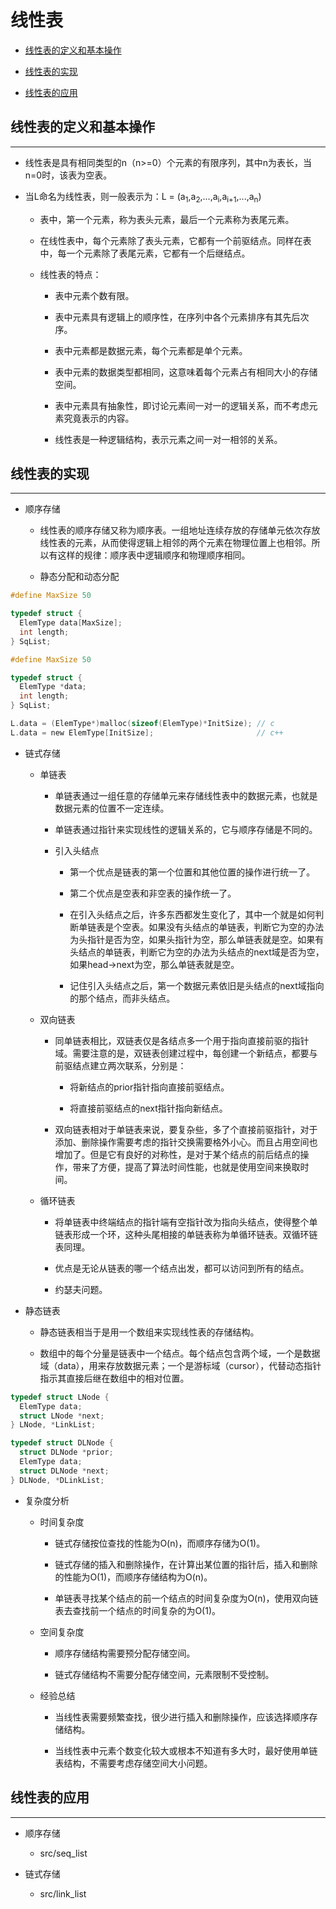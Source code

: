 # 线性表

  + [线性表的定义和基本操作](#线性表的定义和基本操作)

  + [线性表的实现](#线性表的实现)

  + [线性表的应用](#线性表的应用)

## 线性表的定义和基本操作

***

  + 线性表是具有相同类型的n（n>=0）个元素的有限序列，其中n为表长，当n=0时，该表为空表。

  + 当L命名为线性表，则一般表示为：L = (a<sub>1</sub>,a<sub>2</sub>,...,a<sub>i</sub>,a<sub>i+1</sub>,...,a<sub>n</sub>)

    - 表中，第一个元素，称为表头元素，最后一个元素称为表尾元素。

    - 在线性表中，每个元素除了表头元素，它都有一个前驱结点。同样在表中，每一个元素除了表尾元素，它都有一个后继结点。

    - 线性表的特点：

      - 表中元素个数有限。

      - 表中元素具有逻辑上的顺序性，在序列中各个元素排序有其先后次序。

      - 表中元素都是数据元素，每个元素都是单个元素。

      - 表中元素的数据类型都相同，这意味着每个元素占有相同大小的存储空间。

      - 表中元素具有抽象性，即讨论元素间一对一的逻辑关系，而不考虑元素究竟表示的内容。

      - 线性表是一种逻辑结构，表示元素之间一对一相邻的关系。

## 线性表的实现

***

  + 顺序存储

    - 线性表的顺序存储又称为顺序表。一组地址连续存放的存储单元依次存放线性表的元素，从而使得逻辑上相邻的两个元素在物理位置上也相邻。所以有这样的规律：顺序表中逻辑顺序和物理顺序相同。

    - 静态分配和动态分配

```c
#define MaxSize 50

typedef struct {
  ElemType data[MaxSize];
  int length;
} SqList;
```

```c
#define MaxSize 50

typedef struct {
  ElemType *data;
  int length;
} SqList;

L.data = (ElemType*)malloc(sizeof(ElemType)*InitSize); // c
L.data = new ElemType[InitSize];                       // c++
```

  + 链式存储

    - 单链表

      - 单链表通过一组任意的存储单元来存储线性表中的数据元素，也就是数据元素的位置不一定连续。

      - 单链表通过指针来实现线性的逻辑关系的，它与顺序存储是不同的。

      - 引入头结点

        - 第一个优点是链表的第一个位置和其他位置的操作进行统一了。

        - 第二个优点是空表和非空表的操作统一了。

        - 在引入头结点之后，许多东西都发生变化了，其中一个就是如何判断单链表是个空表。如果没有头结点的单链表，判断它为空的办法为头指针是否为空，如果头指针为空，那么单链表就是空。如果有头结点的单链表，判断它为空的办法为头结点的next域是否为空，如果head->next为空，那么单链表就是空。

        - 记住引入头结点之后，第一个数据元素依旧是头结点的next域指向的那个结点，而非头结点。

    - 双向链表

      - 同单链表相比，双链表仅是各结点多一个用于指向直接前驱的指针域。需要注意的是，双链表创建过程中，每创建一个新结点，都要与前驱结点建立两次联系，分别是：

        - 将新结点的prior指针指向直接前驱结点。

        - 将直接前驱结点的next指针指向新结点。

      - 双向链表相对于单链表来说，要复杂些，多了个直接前驱指针，对于添加、删除操作需要考虑的指针交换需要格外小心。而且占用空间也增加了。但是它有良好的对称性，是对于某个结点的前后结点的操作，带来了方便，提高了算法时间性能，也就是使用空间来换取时间。

    - 循环链表

      - 将单链表中终端结点的指针端有空指针改为指向头结点，使得整个单链表形成一个环，这种头尾相接的单链表称为单循环链表。双循环链表同理。

      - 优点是无论从链表的哪一个结点出发，都可以访问到所有的结点。

      - 约瑟夫问题。

  + 静态链表

    - 静态链表相当于是用一个数组来实现线性表的存储结构。

    - 数组中的每个分量是链表中一个结点。每个结点包含两个域，一个是数据域（data），用来存放数据元素；一个是游标域（cursor），代替动态指针指示其直接后继在数组中的相对位置。

```c
typedef struct LNode {
  ElemType data;
  struct LNode *next;
} LNode, *LinkList;
```

```c
typedef struct DLNode {
  struct DLNode *prior;
  ElemType data;
  struct DLNode *next;
} DLNode, *DLinkList;
```

  + 复杂度分析

    - 时间复杂度

      - 链式存储按位查找的性能为O(n)，而顺序存储为O(1)。

      - 链式存储的插入和删除操作，在计算出某位置的指针后，插入和删除的性能为O(1)，而顺序存储结构为O(n)。

      - 单链表寻找某个结点的前一个结点的时间复杂度为O(n)，使用双向链表去查找前一个结点的时间复杂的为O(1)。

    - 空间复杂度

      - 顺序存储结构需要预分配存储空间。

      - 链式存储结构不需要分配存储空间，元素限制不受控制。

    - 经验总结

      - 当线性表需要频繁查找，很少进行插入和删除操作，应该选择顺序存储结构。

      - 当线性表中元素个数变化较大或根本不知道有多大时，最好使用单链表结构，不需要考虑存储空间大小问题。

## 线性表的应用

***

  + 顺序存储

    - src/seq_list

  + 链式存储

    - src/link_list

